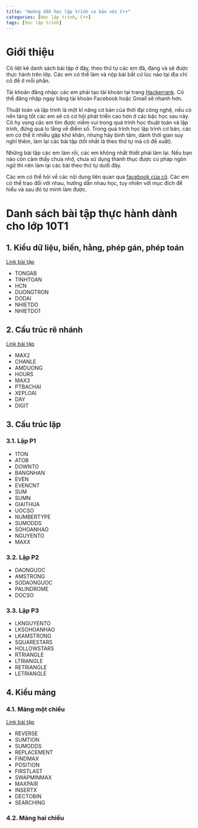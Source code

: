 ```yaml
---
title: "Hướng dẫn học lập trình cơ bản với C++"
categories: [Học lập trình, C++]
tags: [học lập trình]
---
```

# Giới thiệu

Cô liệt kê danh sách bài tập ở đây, theo thứ tự các em đã, đang và sẽ được thực hành trên lớp. Các em có thể làm và nộp bài bất cứ lúc nào tại địa chỉ cô để ở mỗi phần. 

Tài khoản đăng nhập: các em phải tạo tài khoản tại trang [Hackerrank](https://www.hackerrank.com). Có thể đăng nhập ngay bằng tài khoản Facebook hoặc Gmail sẽ nhanh hơn.

Thuật toán và lập trình là một kĩ năng cơ bản của thời đại công nghệ, nếu có nền tảng tốt các em sẽ có cơ hội phát triển cao hơn ở các bậc học sau này. Cô hy vọng các em tìm được niềm vui trong quá trình học thuật toán và lập trình, đừng quá lo lắng về điểm số. Trong quá trình học lập trình cơ bản, các em có thể ít nhiều gặp khó khăn, nhưng hãy bình tâm, dành thời gian suy nghĩ thêm, làm lại các bài tập (tốt nhất là theo thứ tự mà cô đề xuất).  

Những bài tập các em làm rồi, các em không nhất thiết phải làm lại. Nếu bạn nào còn cảm thấy chưa nhớ, chưa sử dụng thành thục được cú pháp ngôn ngữ thì nên làm lại các bài theo thứ tự dưới đây.

Các em có thể hỏi về các nội dung liên quan qua [facebook của cô](https://www.facebook.com/hoang.ha.3914). Các em có thể trao đổi với nhau, hướng dẫn nhau học, tuy nhiên với mục đích để hiểu và sau đó tự mình làm được.

# Danh sách bài tập thực hành dành cho lớp 10T1

## 1. Kiểu dữ liệu, biến, hằng, phép gán, phép toán

[Link bài tập](https://www.hackerrank.com/co-ban-1)

* TONGAB
* TINHTOAN
* HCN
* DUONGTRON
* DODAI
* NHIETDO
* NHIETDO1

## 2. Cấu trúc rẽ nhánh

[Link bài tập](https://www.hackerrank.com/cau-truc-re-nhanh)

* MAX2
* CHANLE
* AMDUONG
* HOURS
* MAX3
* PTBACHAI
* XEPLOAI
* DAY
* DIGIT

## 3. Cấu trúc lặp

### 3.1. Lặp P1

* 1TON
* ATOB
* DOWNTO
* BANGNHAN
* EVEN
* EVENCNT
* SUM
* SUMN
* GIAITHUA
* UOCSO
* NUMBERTYPE
* SUMODDS
* SOHOANHAO
* NGUYENTO
* MAXX

### 3.2. Lặp P2

* DAONGUOC
* AMSTRONG
* SODAONGUOC
* PALINDROME
* DOCSO

### 3.3. Lặp P3

* LKNGUYENTO
* LKSOHOANHAO
* LKAMSTRONG
* SQUARESTARS
* HOLLOWSTARS
* RTRIANGLE
* LTRIANGLE
* RETRIANGLE
* LETRIANGLE

## 4. Kiểu mảng

### 4.1. Mảng một chiều

[Link bài tập](https://www.hackerrank.com/mang-mot-chieu)

* REVERSE
* SUMTION
* SUMODDS
* REPLACEMENT
* FINDMAX
* POSITION
* FIRSTLAST
* SWAPMINMAX
* MAXPAIR
* INSERTX
* DECTOBIN
* SEARCHING

### 4.2. Mảng hai chiều

